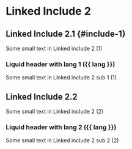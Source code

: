 # Linked Include 2

## Linked Include 2.1 {#include-1}
Some small text in Linked include 2 (1)

### Liquid header with lang 1 ({{ lang }})
Some small text in Linked include 2 sub 1 (1)

## Linked Include 2.2
Some small text in Linked include 2 (2)

### Liquid header with lang 2 ({{ lang }})
Some small text in Linked include 2 sub 2 (2)